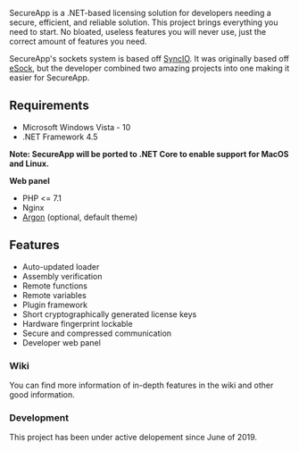 SecureApp is a .NET-based licensing solution for developers needing a secure, efficient, and reliable solution. This project brings everything you need to start. No bloated, useless features you will never use, just the correct amount of features you need.

SecureApp's sockets system is based off [SyncIO](https://github.com/BahNahNah/SyncIO). It was originally based off [eSock](https://gist.github.com/BahNahNah/5f66e2c1d5c32fc25f93), but the developer combined two amazing projects into one making it easier for SecureApp.

## Requirements
* Microsoft Windows Vista - 10
* .NET Framework 4.5

**Note: SecureApp will be ported to .NET Core to enable support for MacOS and Linux.**

**Web panel**
* PHP <= 7.1
* Nginx
* [Argon](https://www.creative-tim.com/product/argon-dashboard-pro) (optional, default theme)

## Features
* Auto-updated loader
* Assembly verification
* Remote functions
* Remote variables
* Plugin framework
* Short cryptographically generated license keys
* Hardware fingerprint lockable
* Secure and compressed communication
* Developer web panel

### Wiki
You can find more information of in-depth features in the wiki and other good information.

### Development
This project has been under active delopement since June of 2019.
